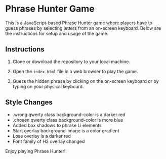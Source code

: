 # Phrase Hunter Game

This is a JavaScript-based Phrase Hunter game where players have to guess phrases by selecting letters from an on-screen keyboard. Below are the instructions for setup and usage of the game.

 ## Instructions

1. Clone or download the repository to your local machine.

2. Open the `index.html` file in a web browser to play the game.

3. Guess the hidden phrase by clicking on the on-screen keyboard or by typing on your physical keyboard.

## Style Changes

- .wrong qwerty class background-color is a darker red
- .chosen qwerty class background-color is more blue
- Added box shadows to phrase Li elements
- Start overlay background-image is a color gradient
- Lose overlay is a darker red
- Font family of H2 overlay changed


Enjoy playing Phrase Hunter!